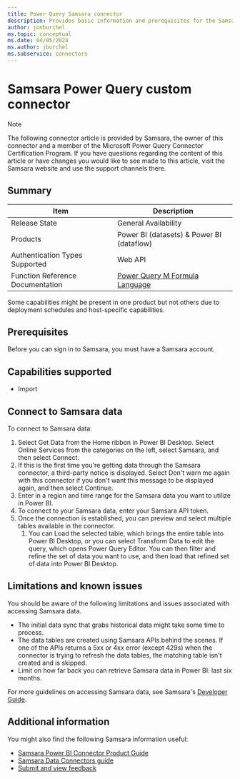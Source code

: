 ```yaml
---
title: Power Query Samsara connector
description: Provides basic information and prerequisites for the Samsara connector, supported authentication types, outlines limitations and issues.
author: jonburchel
ms.topic: conceptual
ms.date: 04/05/2024
ms.author: jburchel
ms.subservice: connectors
---
```


# Samsara Power Query custom connector

> [!NOTE]
> The following connector article is provided by Samsara, the owner of this connector and a member of the Microsoft Power Query Connector Certification Program. If you have questions regarding the content of this article or have changes you would like to see made to this article, visit the Samsara website and use the support channels there.

## Summary

|Item         |Description|
|-------------|-----------|
|Release State|General Availability|
|Products     |Power BI (datasets) & Power BI (dataflow)|
|Authentication Types Supported|Web API|
|Function Reference Documentation|[Power Query M Formula Language](/powerquery-m/)| 


Some capabilities might be present in one product but not others due to deployment schedules and host-specific capabilities.

## Prerequisites

Before you can sign in to Samsara, you must have a Samsara account. 

## Capabilities supported

- Import

## Connect to Samsara data

To connect to Samsara data:

1. Select Get Data from the Home ribbon in Power BI Desktop. Select Online Services from the categories on the left, select Samsara, and then select Connect.
2. If this is the first time you're getting data through the Samsara connector, a third-party notice is displayed. Select Don't warn me again with this connector if you don't want this message to be displayed again, and then select Continue.
3. Enter in a region and time range for the Samsara data you want to utilize in Power BI. 
4. To connect to your Samsara data, enter your Samsara API token.
5. Once the connection is established, you can preview and select multiple tables available in the connector.
   1. You can Load the selected table, which brings the entire table into Power BI Desktop, or you can select Transform Data to edit the query, which opens Power Query Editor. You can then filter and refine the set of data you want to use, and then load that refined set of data into Power BI Desktop.

## Limitations and known issues

You should be aware of the following limitations and issues associated with accessing Samsara data.
- The initial data sync that grabs historical data might take some time to process.
- The data tables are created using Samsara APIs behind the scenes. If one of the APIs returns a 5xx or 4xx error (except 429s) when the connector is trying to refresh the data tables, the matching table isn't created and is skipped.
- Limit on how far back you can retrieve Samsara data in Power BI: last six months.

For more guidelines on accessing Samsara data, see Samsara's [Developer Guide](https://developers.samsara.com/docs/rest-api-overview).

## Additional information

You might also find the following Samsara information useful:

- [Samsara Power BI Connector Product Guide](https://kb.samsara.com/hc/en-us/articles/19262879010189-Integrate-with-Power-BI)
- [Samsara Data Connectors guide](https://developers.samsara.com/docs/data-connectors)
- [Submit and view feedback](/power-query/feedback)

